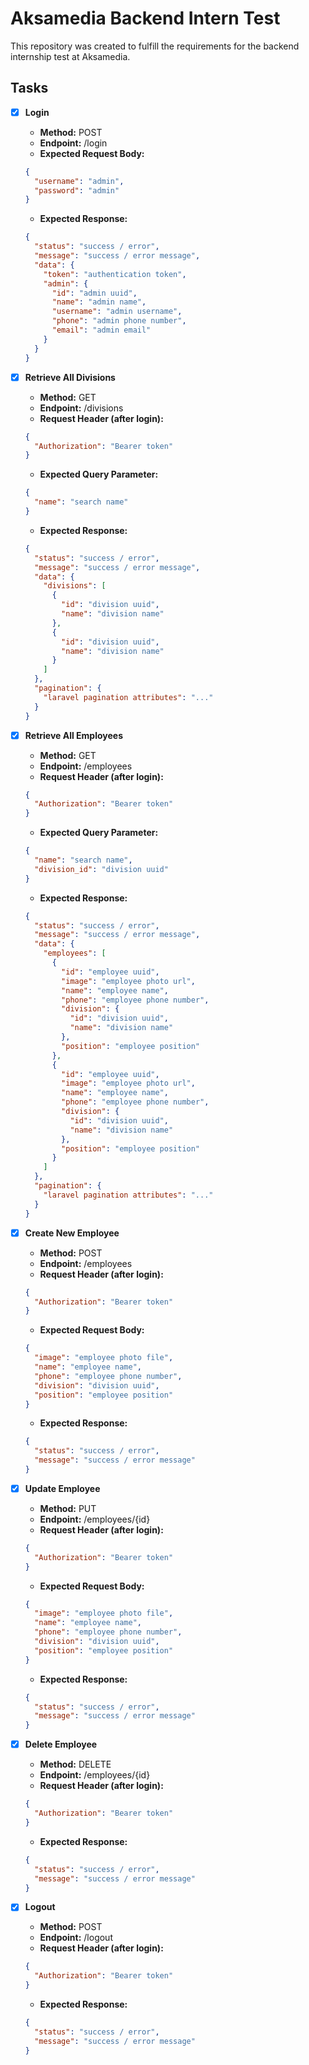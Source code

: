# Aksamedia Backend Intern Test

This repository was created to fulfill the requirements for the backend internship test at Aksamedia.

## Tasks

- [x] **Login**

  - **Method:** POST
  - **Endpoint:** /login
  - **Expected Request Body:**

  ```json
  {
    "username": "admin",
    "password": "admin"
  }
  ```

  - **Expected Response:**

  ```json
  {
    "status": "success / error",
    "message": "success / error message",
    "data": {
      "token": "authentication token",
      "admin": {
        "id": "admin uuid",
        "name": "admin name",
        "username": "admin username",
        "phone": "admin phone number",
        "email": "admin email"
      }
    }
  }
  ```

- [x] **Retrieve All Divisions**

  - **Method:** GET
  - **Endpoint:** /divisions
  - **Request Header (after login):**

  ```json
  {
    "Authorization": "Bearer token"
  }
  ```

  - **Expected Query Parameter:**

  ```json
  {
    "name": "search name"
  }
  ```

  - **Expected Response:**

  ```json
  {
    "status": "success / error",
    "message": "success / error message",
    "data": {
      "divisions": [
        {
          "id": "division uuid",
          "name": "division name"
        },
        {
          "id": "division uuid",
          "name": "division name"
        }
      ]
    },
    "pagination": {
      "laravel pagination attributes": "..."
    }
  }
  ```

- [x] **Retrieve All Employees**

  - **Method:** GET
  - **Endpoint:** /employees
  - **Request Header (after login):**

  ```json
  {
    "Authorization": "Bearer token"
  }
  ```

  - **Expected Query Parameter:**

  ```json
  {
    "name": "search name",
    "division_id": "division uuid"
  }
  ```

  - **Expected Response:**

  ```json
  {
    "status": "success / error",
    "message": "success / error message",
    "data": {
      "employees": [
        {
          "id": "employee uuid",
          "image": "employee photo url",
          "name": "employee name",
          "phone": "employee phone number",
          "division": {
            "id": "division uuid",
            "name": "division name"
          },
          "position": "employee position"
        },
        {
          "id": "employee uuid",
          "image": "employee photo url",
          "name": "employee name",
          "phone": "employee phone number",
          "division": {
            "id": "division uuid",
            "name": "division name"
          },
          "position": "employee position"
        }
      ]
    },
    "pagination": {
      "laravel pagination attributes": "..."
    }
  }
  ```

- [x] **Create New Employee**

  - **Method:** POST
  - **Endpoint:** /employees
  - **Request Header (after login):**

  ```json
  {
    "Authorization": "Bearer token"
  }
  ```

  - **Expected Request Body:**

  ```json
  {
    "image": "employee photo file",
    "name": "employee name",
    "phone": "employee phone number",
    "division": "division uuid",
    "position": "employee position"
  }
  ```

  - **Expected Response:**

  ```json
  {
    "status": "success / error",
    "message": "success / error message"
  }
  ```

- [x] **Update Employee**

  - **Method:** PUT
  - **Endpoint:** /employees/{id}
  - **Request Header (after login):**

  ```json
  {
    "Authorization": "Bearer token"
  }
  ```

  - **Expected Request Body:**

  ```json
  {
    "image": "employee photo file",
    "name": "employee name",
    "phone": "employee phone number",
    "division": "division uuid",
    "position": "employee position"
  }
  ```

  - **Expected Response:**

  ```json
  {
    "status": "success / error",
    "message": "success / error message"
  }
  ```

- [x] **Delete Employee**

  - **Method:** DELETE
  - **Endpoint:** /employees/{id}
  - **Request Header (after login):**

  ```json
  {
    "Authorization": "Bearer token"
  }
  ```

  - **Expected Response:**

  ```json
  {
    "status": "success / error",
    "message": "success / error message"
  }
  ```

- [x] **Logout**
  - **Method:** POST
  - **Endpoint:** /logout
  - **Request Header (after login):**
  ```json
  {
    "Authorization": "Bearer token"
  }
  ```
  - **Expected Response:**
  ```json
  {
    "status": "success / error",
    "message": "success / error message"
  }
  ```
